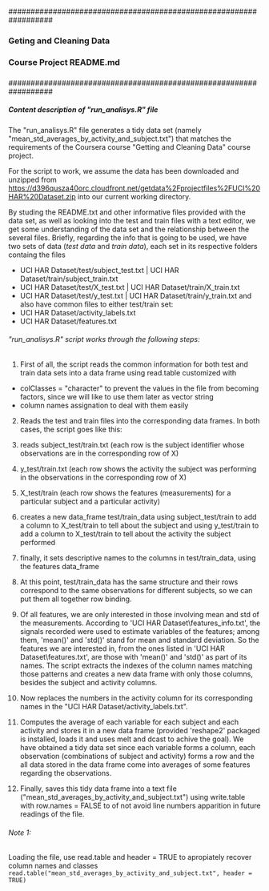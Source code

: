 ##################################################################
###
### Geting and Cleaning Data
###
### Course Project README.md
###
##################################################################

##### Content description of "run_analisys.R" file

The "run_analisys.R" file generates a tidy data set (namely "mean_std_averages_by_activity_and_subject.txt") that matches the requirements of the Coursera course "Getting and Cleaning Data" course project.

For the script to work, we assume the data has been downloaded and unzipped from https://d396qusza40orc.cloudfront.net/getdata%2Fprojectfiles%2FUCI%20HAR%20Dataset.zip into our current working directory.

By studing the README.txt and other informative files provided with the data set, as well as looking into the test and train files with a text editor, we get some understanding of the data set and the relationship between the several files. Briefly, regarding the info that is going to be used, we have two sets of data (_test data_ and _train data_), each set in its respective folders containg the files
- UCI HAR Dataset/test/subject_test.txt | UCI HAR Dataset/train/subject_train.txt
- UCI HAR Dataset/test/X_test.txt | UCI HAR Dataset/train/X_train.txt
- UCI HAR Dataset/test/y_test.txt | UCI HAR Dataset/train/y_train.txt
and also have common files to either test/train set:
- UCI HAR Dataset/activity_labels.txt
- UCI HAR Dataset/features.txt

###### "run_analisys.R" script works through the following steps:

1. First of all, the script reads the common information for both test and train data sets into a data frame using read.table customized with
 - colClasses = "character" to prevent the values in the file from becoming factors, since we will like to use them later as vector string
 - column names assignation to deal with them easily

2. Reads the test and train files into the corresponding data frames. In both cases, the script goes like this:
 1. reads subject_test/train.txt (each row is the subject identifier whose observations are in the corresponding row of X)
 2. y_test/train.txt (each row shows the activity the subject was performing in the observations in the corresponding row of X)
 3. X_test/train (each row shows the features (measurements) for a particular subject and a particular activity)
 4. creates a new data_frame test/train_data using subject_test/train to add a column to X_test/train to tell about the subject and using y_test/train to add a column to X_test/train to tell about the activity the subject performed
 5. finally, it sets descriptive names to the columns in test/train_data, using the features data_frame

3. At this point, test/train_data has the same structure and their rows correspond to the same observations for different subjects, so we can put them all together row binding.

4. Of all features, we are only interested in those involving mean and std of the measurements. According to 'UCI HAR Dataset\features_info.txt', the signals recorded were used to estimate variables of the features; among them, 'mean()' and 'std()' stand for mean and standard deviation. So the features we are interested in, from the ones listed in 'UCI HAR Dataset\features.txt', are those with 'mean()' and 'std()' as part of its names. The script extracts the indexes of the column names matching those patterns and creates a new data frame with only those columns, besides the subject and activity columns.

5. Now replaces the numbers in the activity column for its corresponding names in the "UCI HAR Dataset/activity_labels.txt".

6. Computes the average of each variable for each subject and each activity and stores it in a new data frame (provided 'reshape2' packaged is installed, loads it and uses melt and dcast to achive the goal). We have obtained a tidy data set since each variable forms a column, each observation (combinations of subject and activity) forms a row and the all data stored in the data frame come into averages of some features regarding the observations.

7. Finally, saves this tidy data frame into a text file ("mean_std_averages_by_activity_and_subject.txt") using write.table with row.names = FALSE to of not avoid line numbers apparition in future readings of the file.


###### Note 1:
Loading the file, use read.table and header = TRUE to apropiately recover column names and classes
`read.table("mean_std_averages_by_activity_and_subject.txt", header = TRUE)`














